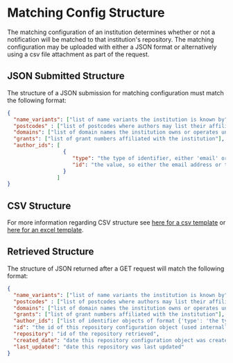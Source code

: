 # Matching Config Structure

The matching configuration of an institution determines whether or not a notification will be matched to that institution's repository. The matching configuration may be uploaded with either a JSON format or alternatively using a csv file attachment as part of the request. 

## JSON Submitted Structure
The structure of a JSON submission for matching configuration must match the following format: 
```JSON
{
  "name_variants": ["list of name variants the institution is known by"],
  "postcodes" : ["list of postcodes where authors may list their affiliation address"],
  "domains": ["list of domain names the institution owns or operates under"],
  "grants": ["list of grant numbers affiliated with the institution"],
  "author_ids": [
                  {
                     "type": "the type of identifier, either 'email' or 'ORCID'",
                     "id": "the value, so either the email address or the ORCID"
                  }
                ]
}
```

## CSV Structure
For more information regarding CSV structure see [here for a csv template](http://pubrouter.jisc.ac.uk/static/csvtemplate.csv) or [here for an excel template](https://pubrouter.jisc.ac.uk/static/csvtemplate_router_matching_params_XLS_FORMAT.xlsx).

## Retrieved Structure
The structure of JSON returned after a GET request will match the following format: 
```JSON
{
  "name_variants": ["list of name variants the institution is known by"],
  "postcodes" : ["list of postcodes where authors may list their affiliation address"],
  "domains": ["list of domain names the institution owns or operates under"],
  "grants": ["list of grant numbers affiliated with the institution"],
  "author_ids": ["list of identifier objects of format {'type': 'the type of identifier, either email or ORCID', 'id': 'the value, so either the email address or the ORCID'}"],
  "id": "the id of this repository configuration object (used internally, not of use externally)",
  "repository": "id of the repository retrieved",
  "created_date": "date this repository configuration object was created",
  "last_updated": "date this repository was last updated"
}
```
  
